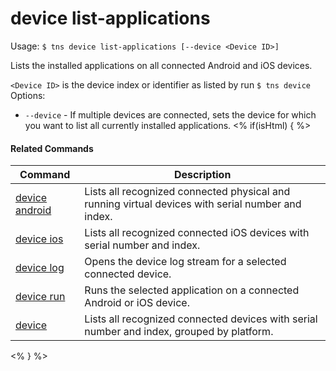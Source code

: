 device list-applications
==========

Usage:
    `$ tns device list-applications [--device <Device ID>]`

Lists the installed applications on all connected Android and iOS devices. 

`<Device ID>` is the device index or identifier as listed by run `$ tns device`
Options:
* `--device` - If multiple devices are connected, sets the device for which you want to list all currently installed applications.
<% if(isHtml) { %> 

#### Related Commands

Command | Description
----------|----------
[device android](device-android.html) | Lists all recognized connected physical and running virtual devices with serial number and index.
[device ios](device-ios.html) | Lists all recognized connected iOS devices with serial number and index.
[device log](device-log.html) | Opens the device log stream for a selected connected device.
[device run](device-run.html) | Runs the selected application on a connected Android or iOS device.
[device](device.html) | Lists all recognized connected devices with serial number and index, grouped by platform.
<% } %>